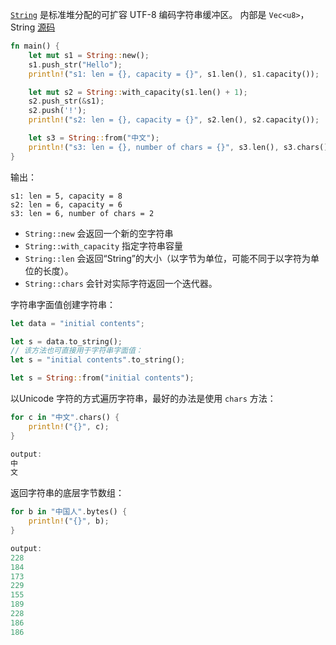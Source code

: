 [`String`](https://doc.rust-lang.org/std/string/struct.String.html) 是标准堆分配的可扩容 UTF-8 编码字符串缓冲区。
内部是 `Vec<u8>`，String [源码](https://doc.rust-lang.org/src/alloc/string.rs.html#362-364)

```rust
fn main() {
    let mut s1 = String::new();
    s1.push_str("Hello");
    println!("s1: len = {}, capacity = {}", s1.len(), s1.capacity());

    let mut s2 = String::with_capacity(s1.len() + 1);
    s2.push_str(&s1);
    s2.push('!');
    println!("s2: len = {}, capacity = {}", s2.len(), s2.capacity());

    let s3 = String::from("中文");
    println!("s3: len = {}, number of chars = {}", s3.len(), s3.chars().count());
}
```

输出：
```
s1: len = 5, capacity = 8  
s2: len = 6, capacity = 6  
s3: len = 6, number of chars = 2
```

- `String::new` 会返回一个新的空字符串
- `String::with_capacity` 指定字符串容量
- `String::len` 会返回“String”的大小（以字节为单位，可能不同于以字符为单位的长度）。
- `String::chars` 会针对实际字符返回一个迭代器。

字符串字面值创建字符串：
```rust
let data = "initial contents";

let s = data.to_string();
// 该方法也可直接用于字符串字面值：
let s = "initial contents".to_string();

let s = String::from("initial contents");
```

以Unicode 字符的方式遍历字符串，最好的办法是使用 `chars` 方法：
```rust
for c in "中文".chars() {
    println!("{}", c);
}

output:
中
文
```
返回字符串的底层字节数组：
```rust
for b in "中国人".bytes() {
    println!("{}", b);
}

output:
228
184
173
229
155
189
228
186
186

```